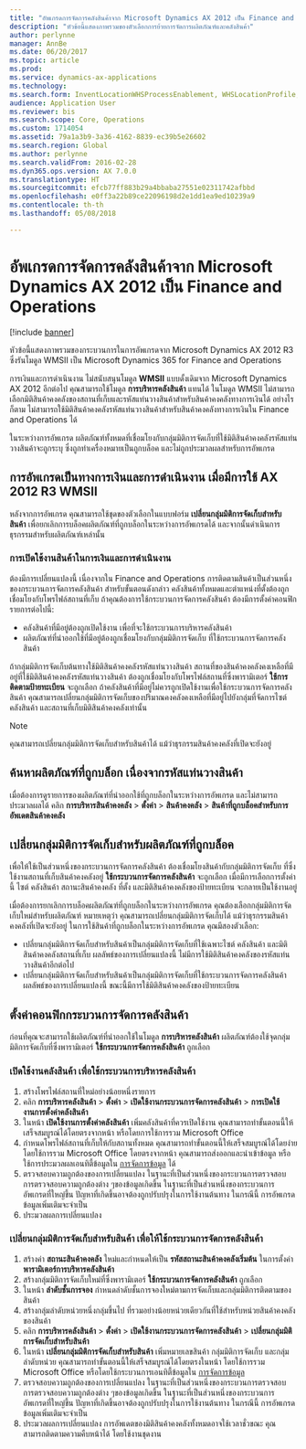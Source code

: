 ```yaml
---
title: "อัพเกรดการจัดการคลังสินค้าจาก Microsoft Dynamics AX 2012 เป็น Finance and Operations"
description: "หัวข้อนี้แสดงภาพรวมของตัวเลือกการย้ายการจัดการผลิตภัณฑ์และคลังสินค้า"
author: perlynne
manager: AnnBe
ms.date: 06/20/2017
ms.topic: article
ms.prod: 
ms.service: dynamics-ax-applications
ms.technology: 
ms.search.form: InventLocationWHSProcessEnablement, WHSLocationProfile, InventTableStorageDimensionGroupChange, InventUpdateBlockedItem, WHSParameters, WHSReservationHierarchy, WHSUOMSeqGroupTable
audience: Application User
ms.reviewer: bis
ms.search.scope: Core, Operations
ms.custom: 1714054
ms.assetid: 79a1a3b9-3a36-4162-8839-ec39b5e26602
ms.search.region: Global
ms.author: perlynne
ms.search.validFrom: 2016-02-28
ms.dyn365.ops.version: AX 7.0.0
ms.translationtype: HT
ms.sourcegitcommit: efcb77ff883b29a4bbaba27551e02311742afbbd
ms.openlocfilehash: e0ff3a22b89ce22096198d2e1dd1ea9ed10239a9
ms.contentlocale: th-th
ms.lasthandoff: 05/08/2018

---
```


# <a name="upgrade-warehouse-management-from-microsoft-dynamics-ax-2012-to-finance-and-operations"></a>อัพเกรดการจัดการคลังสินค้าจาก Microsoft Dynamics AX 2012 เป็น Finance and Operations


[!include [banner](../includes/banner.md)]

หัวข้อนี้แสดงภาพรวมของกระบวนการในการอัพเกรดจาก Microsoft Dynamics AX 2012 R3 ซึ่งรันโมดูล WMSII เป็น Microsoft Dynamics 365 for Finance and Operations

การเงินและการดำเนินงาน ไม่สนับสนุนโมดูล **WMSII** แบบดั้งเดิมจาก Microsoft Dynamics AX 2012 อีกต่อไป คุณสามารถใช้โมดูล **การบริหารคลังสินค้า** แทนได้ ในโมดูล WMSII ไม่สามารถเลือกมิติสินค้าคงคลังของสถานที่เก็บและรหัสแท่นวางสินค้าสำหรับสินค้าคงคลังทางการเงินได้ อย่างไรก็ตาม ไม่สามารถใช้มิติสินค้าคงคลังรหัสแท่นวางสินค้าสำหรับสินค้าคงคลังทางการเงินใน Finance and Operations ได้

ในระหว่างการอัพเกรด ผลิตภัณฑ์ทั้งหมดที่เชื่อมโยงกับกลุ่มมิติการจัดเก็บที่ใช้มิติสินค้าคงคลังรหัสแท่นวางสินค้าจะถูกระบุ ซึ่งถูกทำเครื่องหมายเป็นถูกบล็อค และไม่ถูกประมวลผลสำหรับการอัพเกรด

## <a name="upgrading-to-finance-and-operations-when-ax-2012-r3-wmsii-is-used"></a>การอัพเกรดเป็นทางการเงินและการดำเนินงาน เมื่อมีการใช้ AX 2012 R3 WMSII
หลังจากการอัพเกรด คุณสามารถใช้ชุดของตัวเลือกในแบบฟอร์ม **เปลี่ยนกลุ่มมิติการจัดเก็บสำหรับสินค้า** เพื่อยกเลิกการบล็อคผลิตภัณฑ์ที่ถูกบล็อกในระหว่างการอัพเกรดได้ และจากนั้นดำเนินการธุรกรรมสำหรับผลิตภัณฑ์เหล่านั้น

### <a name="enabling-items-in-finance-and-operations"></a>การเปิดใช้งานสินค้าในการเงินและการดำเนินงาน
ต้องมีการเปลี่ยนแปลงนี้ เนื่องจากใน Finance and Operations การติดตามสินค้าเป็นส่วนหนึ่งของกระบวนการจัดการคลังสินค้า สำหรับขั้นตอนดังกล่าว คลังสินค้าทั้งหมดและตำแหน่งที่ตั้งต้องถูกเชื่อมโยงกับโพรไฟล์สถานที่เก็บ ถ้าคุณต้องการใช้กระบวนการจัดการคลังสินค้า ต้องมีการตั้งค่าคอนฟิกรายการต่อไปนี้:
-   คลังสินค้าที่มีอยู่ต้องถูกเปิดใช้งาน เพื่อที่จะใช้กระบวนการบริหารคลังสินค้า 
-   ผลิตภัณฑ์ที่นำออกใช้ที่มีอยู่ต้องถูกเชื่อมโยงกับกลุ่มมิติการจัดเก็บ ที่ใช้กระบวนการจัดการคลังสินค้า 

ถ้ากลุ่มมิติการจัดเก็บต้นทางใช้มิติสินค้าคงคลังรหัสแท่นวางสินค้า สถานที่ของสินค้าคงคลังคงเหลือที่มีอยู่ที่ใช้มิติสินค้าคงคลังรหัสแท่นวางสินค้า ต้องถูกเชื่อมโยงกับโพรไฟล์สถานที่ซึ่งพารามิเตอร์ **ใช้การติดตามป้ายทะเบียน** จะถูกเลือก ถ้าคลังสินค้าที่มีอยู่ไม่ควรถูกเปิดใช้งานเพื่อใช้กระบวนการจัดการคลังสินค้า คุณสามารถเปลี่ยนกลุ่มมิติการจัดเก็บของปริมาณคงคลังคงเหลือที่มีอยู่ไปยังกลุ่มที่จัดการไซต์ คลังสินค้า และสถานที่เก็บมิติสินค้าคงคลังเท่านั้น 

> [!NOTE] 
>  คุณสามารถเปลี่ยนกลุ่มมิติการจัดเก็บสำหรับสินค้าได้ แม้ว่าธุรกรรมสินค้าคงคลังที่เปิดจะยังอยู่

## <a name="find-products-that-were-blocked-because-of-pallet-id"></a>ค้นหาผลิตภัณฑ์ที่ถูกบล็อก เนื่องจากรหัสแท่นวางสินค้า
เมื่อต้องการดูรายการของผลิตภัณฑ์ที่นำออกใช้ที่ถูกบล็อกในระหว่างการอัพเกรด และไม่สามารถประมวลผลได้ คลิก **การบริหารสินค้าคงคลัง** &gt; **ตั้งค่า** &gt; **สินค้าคงคลัง** &gt; **สินค้าที่ถูกบล็อคสำหรับการอัพเดตสินค้าคงคลัง**

## <a name="change-storage-dimension-group-for-blocked-products"></a>เปลี่ยนกลุ่มมิติการจัดเก็บสำหรับผลิตภัณฑ์ที่ถูกบล็อค 
 
เพื่อให้ใช้เป็นส่วนหนึ่งของกระบวนการจัดการคลังสินค้า ต้องเชื่อมโยงสินค้ากับกลุ่มมิติการจัดเก็บ ที่ซึ่งใช้งานสถานที่เก็บสินค้าคงคลังอยู่ **ใช้กระบวนการจัดการคลังสินค้า** จะถูกเลือก เมื่อมีการเลือกการตั้งค่านี้ ไซต์ คลังสินค้า สถานะสินค้าคงคลัง ที่ตั้ง และมิติสินค้าคงคลังของป้ายทะเบียน จะกลายเป็นใช้งานอยู่

เมื่อต้องการยกเลิกการบล็อคผลิตภัณฑ์ที่ถูกบล็อกในระหว่างการอัพเกรด คุณต้องเลือกกลุ่มมิติการจัดเก็บใหม่สำหรับผลิตภัณฑ์ หมายเหตุว่า คุณสามารถเปลี่ยนกลุ่มมิติการจัดเก็บได้ แม้ว่าธุรกรรมสินค้าคงคลังที่เปิดจะยังอยู่ ในการใช้สินค้าที่ถูกบล็อกในระหว่างการอัพเกรด คุณมีสองตัวเลือก:

-   เปลี่ยนกลุ่มมิติการจัดเก็บสำหรับสินค้าเป็นกลุ่มมิติการจัดเก็บที่ใช้เฉพาะไซต์ คลังสินค้า และมิติสินค้าคงคลังสถานที่เก็บ ผลลัพธ์ของการเปลี่ยนแปลงนี้ ไม่มีการใช้มิติสินค้าคงคลังของรหัสแท่นวางสินค้าอีกต่อไป
-   เปลี่ยนกลุ่มมิติการจัดเก็บสำหรับสินค้าเป็นกลุ่มมิติการจัดเก็บที่ใช้กระบวนการจัดการคลังสินค้า ผลลัพธ์ของการเปลี่ยนแปลงนี้ ขณะนี้มีการใช้มิติสินค้าคงคลังของป้ายทะเบียน

## <a name="configure-warehouse-management-processes"></a>ตั้งค่าคอนฟิกกระบวนการจัดการคลังสินค้า
ก่อนที่คุณจะสามารถใช้ผลิตภัณฑ์ที่นำออกใช้ในโมดูล **การบริหารคลังสินค้า** ผลิตภัณฑ์ต้องใช้จุดกลุ่มมิติการจัดเก็บที่ซึ่งพารามิเตอร์ **ใช้กระบวนการจัดการคลังสินค้า** ถูกเลือก

### <a name="enable-warehouses-to-use-warehouse-management-processes"></a>เปิดใช้งานคลังสินค้า เพื่อใช้กระบวนการบริหารคลังสินค้า

1.  สร้างโพรไฟล์สถานที่ใหม่อย่างน้อยหนึ่งรายการ
2.  คลิก **การบริหารคลังสินค้า** &gt; **ตั้งค่า** &gt; **เปิดใช้งานกระบวนการจัดการคลังสินค้า** &gt; **การเปิดใช้งานการตั้งค่าคลังสินค้า**
3.  ในหน้า **เปิดใช้งานการตั้งค่าคลังสินค้า** เพิ่มคลังสินค้าที่ควรเปิดใช้งาน คุณสามารถทำขั้นตอนนี้ให้เสร็จสมบูรณ์ได้โดยตรงจากหน้า หรือโดยการใช้การรวม Microsoft Office
4.  กำหนดโพรไฟล์สถานที่เก็บให้กับสถานทั้งหมด คุณสามารถทำขั้นตอนนี้ให้เสร็จสมบูรณ์ได้โดยง่าย โดยใช้การรวม Microsoft Office โดยตรงจากหน้า คุณสามารถส่งออกและนำเข้าข้อมูล หรือใช้การประมวลผลเอนทิตี้ข้อมูลใน [การจัดการข้อมูล](../../dev-itpro/data-entities/data-entities.md) ได้
5.  ตรวจสอบความถูกต้องของการเปลี่ยนแปลง ในฐานะที่เป็นส่วนหนึ่งของกระบวนการตรวจสอบ การตรวจสอบความถูกต้องต่าง ๆของข้อมูลเกิดขึ้น ในฐานะที่เป็นส่วนหนึ่งของกระบวนการอัพเกรดที่ใหญ่ขึ้น ปัญหาที่เกิดขึ้นอาจต้องถูกปรับปรุงในการใช้งานต้นทาง ในกรณีนี้ การอัพเกรดข้อมูลเพิ่มเติมจะจำเป็น
6.  ประมวลผลการเปลี่ยนแปลง

### <a name="change-the-storage-dimension-group-for-items-so-that-it-uses-warehouse-management-processes"></a>เปลี่ยนกลุ่มมิติการจัดเก็บสำหรับสินค้า เพื่อให้ใช้กระบวนการจัดการคลังสินค้า

1.  สร้างค่า **สถานะสินค้าคงคลัง** ใหม่และกำหนดให้เป็น **รหัสสถานะสินค้าคงคลังเริ่มต้น** ในการตั้งค่า **พารามิเตอร์การบริหารคลังสินค้า**
2.  สร้างกลุ่มมิติการจัดเก็บใหม่ที่ซึ่งพารามิเตอร์ **ใช้กระบวนการจัดการคลังสินค้า** ถูกเลือก
3.  ในหน้า **ลำดับชั้นการจอง** กำหนดลำดับชั้นการจองใหม่ตามการจัดเก็บและกลุ่มมิติการติดตามของสินค้า
4.  สร้างกลุ่มลำดับหน่วยหนึ่งกลุ่มขึ้นไป ที่รวมอย่างน้อยหน่วยเดียวกันที่ใช้สำหรับหน่วยสินค้าคงคลังของสินค้า
5.  คลิก **การบริหารคลังสินค้า** &gt; **ตั้งค่า** &gt; **เปิดใช้งานกระบวนการจัดการคลังสินค้า** &gt; **เปลี่ยนกลุ่มมิติการจัดเก็บสำหรับสินค้า**
6.  ในหน้า **เปลี่ยนกลุ่มมิติการจัดเก็บสำหรับสินค้า** เพิ่มหมายเลขสินค้า กลุ่มมิติการจัดเก็บ และกลุ่มลำดับหน่วย คุณสามารถทำขั้นตอนนี้ให้เสร็จสมบูรณ์ได้โดยตรงในหน้า โดยใช้การรวม Microsoft Office หรือโดยใช้กระบวนการเอนทิตี้ข้อมูลใน [การจัดการข้อมูล](../../dev-itpro/data-entities/data-entities.md)
7.  ตรวจสอบความถูกต้องของการเปลี่ยนแปลง ในฐานะที่เป็นส่วนหนึ่งของกระบวนการตรวจสอบ การตรวจสอบความถูกต้องต่าง ๆของข้อมูลเกิดขึ้น ในฐานะที่เป็นส่วนหนึ่งของกระบวนการอัพเกรดที่ใหญ่ขึ้น ปัญหาที่เกิดขึ้นอาจต้องถูกปรับปรุงในการใช้งานต้นทาง ในกรณีนี้ การอัพเกรดข้อมูลเพิ่มเติมจะจำเป็น
8.  ประมวลผลการเปลี่ยนแปลง การอัพเดตของมิติสินค้าคงคลังทั้งหมดอาจใช้เวลาชั่วขณะ คุณสามารถติดตามความคืบหน้าได้ โดยใช้งานชุดงาน

